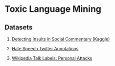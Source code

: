 # Toxic Language Mining

## Datasets

  1. [Detecting Insults in Social Commentary (Kaggle)](https://www.kaggle.com/c/detecting-insults-in-social-commentary/data)

  1. [Hate Speech Twitter Annotations](https://github.com/ZeerakW/hatespeech)

  1. [Wikipedia Talk Labels: Personal Attacks](https://figshare.com/articles/Wikipedia_Detox_Data/4054689)

